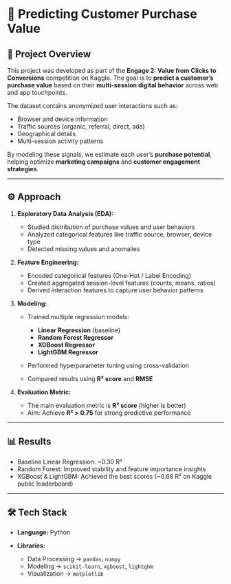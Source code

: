 # 🛒 Predicting Customer Purchase Value

## 📌 Project Overview

This project was developed as part of the **Engage 2: Value from Clicks to Conversions** competition on Kaggle.
The goal is to **predict a customer’s purchase value** based on their **multi-session digital behavior** across web and app touchpoints.

The dataset contains anonymized user interactions such as:

* Browser and device information
* Traffic sources (organic, referral, direct, ads)
* Geographical details
* Multi-session activity patterns

By modeling these signals, we estimate each user’s **purchase potential**, helping optimize **marketing campaigns** and **customer engagement strategies**.

---

## ⚙️ Approach

1. **Exploratory Data Analysis (EDA):**

   * Studied distribution of purchase values and user behaviors
   * Analyzed categorical features like traffic source, browser, device type
   * Detected missing values and anomalies

2. **Feature Engineering:**

   * Encoded categorical features (One-Hot / Label Encoding)
   * Created aggregated session-level features (counts, means, ratios)
   * Derived interaction features to capture user behavior patterns

3. **Modeling:**

   * Trained multiple regression models:

     * **Linear Regression** (baseline)
     * **Random Forest Regressor**
     * **XGBoost Regressor**
     * **LightGBM Regressor**
   * Performed hyperparameter tuning using cross-validation
   * Compared results using **R² score** and **RMSE**

4. **Evaluation Metric:**

   * The main evaluation metric is **R² score** (higher is better)
   * Aim: Achieve **R² > 0.75** for strong predictive performance

---

## 📊 Results

* Baseline Linear Regression: \~0.30 R²
* Random Forest: Improved stability and feature importance insights
* XGBoost & LightGBM: Achieved the best scores (\~0.68 R² on Kaggle public leaderboard)

---

## 🛠️ Tech Stack

* **Language:** Python
* **Libraries:**

  * Data Processing → `pandas`, `numpy`
  * Modeling → `scikit-learn`, `xgboost`, `lightgbm`
  * Visualization → `matplotlib`


